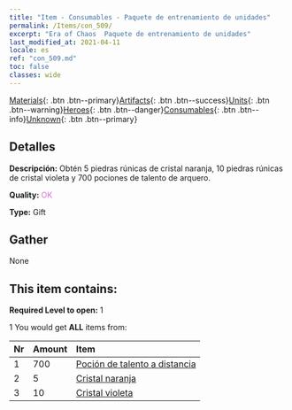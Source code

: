 ```yaml
---
title: "Item - Consumables - Paquete de entrenamiento de unidades"
permalink: /Items/con_509/
excerpt: "Era of Chaos  Paquete de entrenamiento de unidades"
last_modified_at: 2021-04-11
locale: es
ref: "con_509.md"
toc: false
classes: wide
---
```

 [Materials](/es/Items/){: .btn .btn--primary}[Artifacts](/es/Items/Artifacts/){: .btn .btn--success}[Units](/es/Items/Units/){: .btn .btn--warning}[Heroes](/es/Items/Heroes/){: .btn .btn--danger}[Consumables](/es/Items/Consumables/){: .btn .btn--info}[Unknown](/es/Items/Unknown/){: .btn .btn--primary}

## Detalles
 **Descripción:** Obtén 5 piedras rúnicas de cristal naranja, 10 piedras rúnicas de cristal violeta y 700 pociones de talento de arquero.

 **Quality:** <span style="color: #DA70D6">OK</span>

 **Type:** Gift

## Gather

  None

## This item contains:

 **Required Level to open:** 1

 1 You would get **ALL** items  from:

  | Nr | Amount |     Item    |
  |:---|:-------|:------------|
  | 1 | 700 | [Poción de talento a distancia](/es/Items/con_789/) | 
  | 2 | 5 | [Cristal naranja](/es/Items/con_730/) | 
  | 3 | 10 | [Cristal violeta](/es/Items/con_720/) | 
